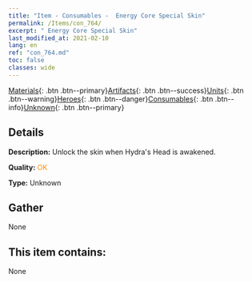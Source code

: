 ```yaml
---
title: "Item - Consumables -  Energy Core Special Skin"
permalink: /Items/con_764/
excerpt: " Energy Core Special Skin"
last_modified_at: 2021-02-10
lang: en
ref: "con_764.md"
toc: false
classes: wide
---
```

 [Materials](/Items/){: .btn .btn--primary}[Artifacts](/Items/Artifacts/){: .btn .btn--success}[Units](/Items/Units/){: .btn .btn--warning}[Heroes](/Items/Heroes/){: .btn .btn--danger}[Consumables](/Items/Consumables/){: .btn .btn--info}[Unknown](/Items/Unknown/){: .btn .btn--primary}

## Details
 **Description:** Unlock the skin when Hydra's Head is awakened.

 **Quality:** <span style="color: #FF8C00">OK</span>

 **Type:** Unknown

## Gather

  None

## This item contains:

  None

